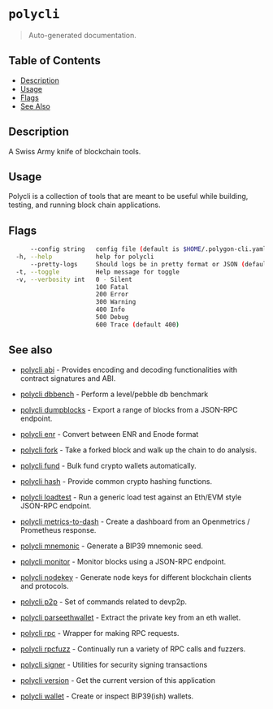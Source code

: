# `polycli`

> Auto-generated documentation.

## Table of Contents

- [Description](#description)
- [Usage](#usage)
- [Flags](#flags)
- [See Also](#see-also)

## Description

A Swiss Army knife of blockchain tools.

## Usage

Polycli is a collection of tools that are meant to be useful while building, testing, and running block chain applications.
## Flags

```bash
      --config string   config file (default is $HOME/.polygon-cli.yaml)
  -h, --help            help for polycli
      --pretty-logs     Should logs be in pretty format or JSON (default true)
  -t, --toggle          Help message for toggle
  -v, --verbosity int   0 - Silent
                        100 Fatal
                        200 Error
                        300 Warning
                        400 Info
                        500 Debug
                        600 Trace (default 400)
```

## See also

- [polycli abi](polycli_abi.md) - Provides encoding and decoding functionalities with contract signatures and ABI.

- [polycli dbbench](polycli_dbbench.md) - Perform a level/pebble db benchmark

- [polycli dumpblocks](polycli_dumpblocks.md) - Export a range of blocks from a JSON-RPC endpoint.

- [polycli enr](polycli_enr.md) - Convert between ENR and Enode format

- [polycli fork](polycli_fork.md) - Take a forked block and walk up the chain to do analysis.

- [polycli fund](polycli_fund.md) - Bulk fund crypto wallets automatically.

- [polycli hash](polycli_hash.md) - Provide common crypto hashing functions.

- [polycli loadtest](polycli_loadtest.md) - Run a generic load test against an Eth/EVM style JSON-RPC endpoint.

- [polycli metrics-to-dash](polycli_metrics-to-dash.md) - Create a dashboard from an Openmetrics / Prometheus response.

- [polycli mnemonic](polycli_mnemonic.md) - Generate a BIP39 mnemonic seed.

- [polycli monitor](polycli_monitor.md) - Monitor blocks using a JSON-RPC endpoint.

- [polycli nodekey](polycli_nodekey.md) - Generate node keys for different blockchain clients and protocols.

- [polycli p2p](polycli_p2p.md) - Set of commands related to devp2p.

- [polycli parseethwallet](polycli_parseethwallet.md) - Extract the private key from an eth wallet.

- [polycli rpc](polycli_rpc.md) - Wrapper for making RPC requests.

- [polycli rpcfuzz](polycli_rpcfuzz.md) - Continually run a variety of RPC calls and fuzzers.

- [polycli signer](polycli_signer.md) - Utilities for security signing transactions

- [polycli version](polycli_version.md) - Get the current version of this application

- [polycli wallet](polycli_wallet.md) - Create or inspect BIP39(ish) wallets.

